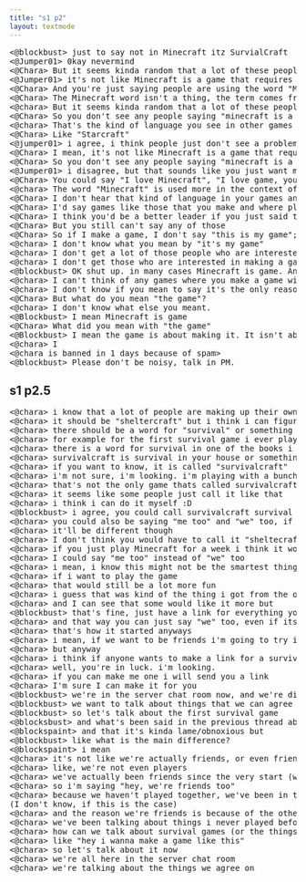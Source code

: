 ```yaml
---
title: "s1 p2"
layout: textmode
---
```

<pre>
<@blockbust> just to say not in Minecraft itz SurvialCraft
<@Jumper01> 0kay nevermind
<@Chara> But it seems kinda random that a lot of these people just use the word "minecraft" and not "Minecraft"
<@Jumper01> it's not like Minecraft is a game that requires a lot of knowledge of mechanics or anything
<@Chara> And you're just saying people are using the word "Minecraft" when really it's all "Minecraft" in the sense that there's only a few of them
<@Chara> The Minecraft word isn't a thing, the term comes from a game that isn't Minecraft
<@chara> But it seems kinda random that a lot of these people just use the word "minecraft"
<@Chara> So you don't see any people saying "minecraft is a game" or "minecraft is a word"
<@chara> That's the kind of language you see in other games
<@Chara> Like "Starcraft"
<@jumper01> i agree, i think people just don't see a problem with saying it's "minecraft" and not "Minecraft", it's more just it's a word or a phrase that is used in other games (as in the fact the phrase "Minecraft" is used in the same way in every other game)
<@Chara> I mean, it's not like Minecraft is a game that requires a lot of knowledge of mechanics or anything
<@Chara> So you don't see any people saying "minecraft is a game" or "minecraft is a word"
<@Jumper01> i disagree, but that sounds like you just want more people to stop using it, even though the majority of the time it is used as a word or phrase
<@Chara> You could say "I love Minecraft", "I love game, you are all a bit of nerds", "I love my hobby" but you don't get that many people using that kind of language to call things a game
<@chara> The word "Minecraft" is used more in the context of games where there are a few of people using them in a similar manner as the people who call it "Minecraft". The term "minecraft" is used more in the context of a game where there are multiple people using it that are playing different games that share a similar way of playing them, and it's more common in the context of a games with lots of players sharing games and making a game that can be shared between lots of groups.
<@Chara> I don't hear that kind of language in your games and I think that would make them less likely to find a good reason for using it.
<@Chara> I'd say games like those that you make and where players are very interested in the story, or games like those that are like you're making which are just about making a game
<@Chara> I think you'd be a better leader if you just said that people use "Minecraft" as a non-word that is used only in gaming, and just used as a term that is used in a similar way
<@Chara> But you still can't say any of those
<@Chara> So if I make a game, I don't say "this is my game"; I want everyone to be able to play it, because it's my game. I want them to enjoy it, because they like the stories behind it.
<@chara> I don't know what you mean by "it's my game"
<@chara> I don't get a lot of those people who are interested in the story behind the games in my games
<@chara> I don't get those who are interested in making a game that they can share to other people, because
<@blockbust> OK shut up. in many cases Minecraft is game. And should not talk here, plz pick this topic in PM.  Warned.
<@chara> I can't think of any games where you make a game without discussing the story of it. in fact you would only find a very small number of people who play the games, and you know a lot of gaming companies have their own stories behind them.
<@chara> I don't know if you mean to say it's the only reason you made the game, but people just play Minecraft and play Minecraft in the context of a game.
<@Chara> But what do you mean "the game"?
<@chara> I don't know what else you meant.
<@Blockbust> I mean Minecraft is game
<@Chara> What did you mean with "the game"
<@Blockbust> I mean the game is about making it. It isn't about telling a story.
<@chara> I
<@chara is banned in 1 days because of spam>
<@blockbust> Please don't be noisy, talk in PM.
</pre>
<h2>s1 p2.5</h2>
<pre>
<@chara> i know that a lot of people are making up their own terms for things like "survivalcraft", but it's still kind of confusing as hell for me
<@chara> it should be "sheltercraft" but i think i can figure out how to call it that on my own (or at least make a link)
<@chara> there should be a word for "survival" or something
<@chara> for example for the first survival game i ever played,
<@chara> there is a word for survival in one of the books i read there (and i guess i should add here too)
<@chara> survivalcraft is survival in your house or something
<@chara> if you want to know, it is called "survivalcraft"
<@chara> i'm not sure, i'm looking. i'm playing with a bunch of friends and we use the term "me too" and "we too too"
<@chara> that's not the only game thats called survivalcraft that i've ever played
<@chara> it seems like some people just call it like that
<@chara> i think i can do it myself :D
<@blockbust> i agree, you could call survivalcraft survival as long as you don't actually play it (like we just did for the first time, and i'm thinking how to play it as a newbie, not a professional player)
<@chara> you could also be saying "me too" and "we" too, if we can make a link
<@chara> it'll be different though
<@chara> I don't think you would have to call it "sheltecraft"
<@chara> if you just play Minecraft for a week i think it would be nice
<@chara> I could say "me too" instead of "we" too
<@chara> i mean, i know this might not be the smartest thing to do but
<@chara> if i want to play the game
<@chara> that would still be a lot more fun
<@chara> i guess that was kind of the thing i got from the other thread
<@chara> and I can see that some would like it more but
<@blockbust> that's fine, just have a link for everything you need when you join a server (in fact, I did that for the first time before I joined minecraft)
<@chara> and that way you can just say "we" too, even if its in a different thread or whatever
<@chara> that's how it started anyways
<@chara> i mean, if we want to be friends i'm going to try it first, because it's a little too confusing.
<@chara> but anyway
<@chara> i think if anyone wants to make a link for a survival game (if they're actually serious about it), just let me know and we'll see :D
<@chara> well, you're in luck. i'm looking.
<@chara> if you can make me one i will send you a link
<@chara> I'm sure I can make it for you
<@blockbust> we're in the server chat room now, and we're discussing what we should be saying now, and what's been said in the thread for a while.
<@blockbust> we want to talk about things that we can agree on :D
<@blockbust> so let's talk about the first survival game
<@blocksbust> and what's been said in the previous thread about that.
<@blockspaint> and that it's kinda lame/obnoxious but
<@blockbust> like what is the main difference?
<@blockspaint> i mean
<@chara> it's not like we're actually friends, or even friends with the game
<@chara> like, we're not even players
<@chara> we've actually been friends since the very start (we played together in the old servers )
<@chara> so i'm saying "hey, we're friends too"
<@chara> because we haven't played together, we've been in the same groups (as well as in the old server group)
(I don't know, if this is the case)
<@chara> and the reason we're friends is because of the other games in the same genre
<@chara> we've been talking about things i never played before, but i wanted to ask a few questions
<@chara> how can we talk about survival games (or the things that we can agree on about them, like things like that) without starting a new game
<@chara> like "hey i wanna make a game like this"
<@chara> so let's talk about it now
<@chara> we're all here in the server chat room
<@chara> we're talking about the things we agree on
</pre>
